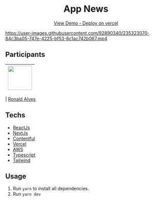 <h1 align="center">
App News
</h1>

<p align="center">
  <a href="https://app-news-alvesronald.vercel.app/" target="_blank">View Demo - Deploy on vercel</a>
</p>

https://user-images.githubusercontent.com/92890340/235323070-84c3ba05-747e-4225-bf53-6c1ac742b067.mp4

## Participants

| [<img src="https://avatars.githubusercontent.com/u/92890340?v=4" width="75px;"/>](https://github.com/alvesronald) |
| :------------------------------------------------------------------------------------------------------------------------: |


| [Ronald Alves](https://github.com/alvesronald)

## Techs

- [ReactJs](https://reactjs.org/)
- [NextJs](https://nextjs.org/)
- [Contentful](https://www.contentful.com/)
- [Vercel](https://vercel.com/)
- [AWS](https://aws.amazon.com/)
- [Typescript](https://www.typescriptlang.org/)
- [Tailwind](https://tailwindcss.com/)





## Usage

1. Run `yarn` to install all dependencies.<br />
2. Run `yarn dev`
